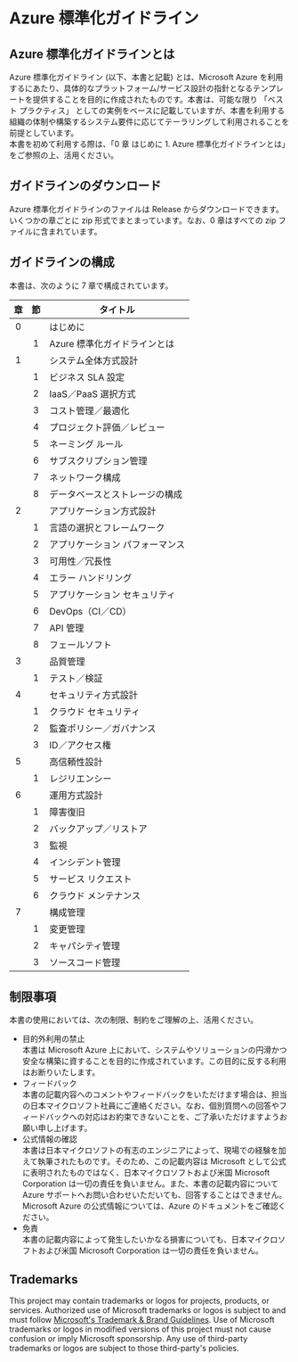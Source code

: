 # Azure 標準化ガイドライン

## Azure 標準化ガイドラインとは

Azure 標準化ガイドライン (以下、本書と記載) とは、Microsoft Azure を利用するにあたり、具体的なプラットフォーム/サービス設計の指針となるテンプレートを提供することを目的に作成されたものです。本書は、可能な限り 「ベスト プラクティス」 としての実例をベースに記載していますが、本書を利用する組織の体制や構築するシステム要件に応じてテーラリングして利用されることを前提としています。  
本書を初めて利用する際は、「0 章 はじめに 1. Azure 標準化ガイドラインとは」をご参照の上、活用ください。

## ガイドラインのダウンロード

Azure 標準化ガイドラインのファイルは Release からダウンロードできます。いくつかの章ごとに zip 形式でまとまっています。なお、0 章はすべての zip ファイルに含まれています。

## ガイドラインの構成

本書は、次のように 7 章で構成されています。

|章|節|タイトル|
|:--:|:--:|--------|
|0||はじめに|
||1|Azure 標準化ガイドラインとは|
|1||システム全体方式設計|
||1|ビジネス SLA 設定|
||2|IaaS／PaaS 選択方式|
||3|コスト管理／最適化|
||4|プロジェクト評価／レビュー|
||5|ネーミング ルール|
||6|サブスクリプション管理|
||7|ネットワーク構成|
||8|データベースとストレージの構成|
|2||アプリケーション方式設計|
||1|言語の選択とフレームワーク|
||2|アプリケーション パフォーマンス|
||3|可用性／冗長性|
||4|エラー ハンドリング|
||5|アプリケーション セキュリティ|
||6|DevOps（CI／CD）|
||7|API 管理|
||8|フェールソフト|
|3||品質管理|
||1|テスト／検証|
|4||セキュリティ方式設計|
||1|クラウド セキュリティ|
||2|監査ポリシー／ガバナンス|
||3|ID／アクセス権|
|5||高信頼性設計|
||1|レジリエンシー|
|6||運用方式設計|
||1|障害復旧|
||2|バックアップ／リストア|
||3|監視|
||4|インシデント管理|
||5|サービス リクエスト|
||6|クラウド メンテナンス|
|7||構成管理|
||1|変更管理|
||2|キャパシティ管理|
||3|ソースコード管理|

## 制限事項

本書の使用においては、次の制限、制約をご理解の上、活用ください。

+ 目的外利用の禁止  
本書は Microsoft Azure 上において、システムやソリューションの円滑かつ安全な構築に資することを目的に作成されています。この目的に反する利用はお断りいたします。
+ フィードバック  
本書の記載内容へのコメントやフィードバックをいただけます場合は、担当の日本マイクロソフト社員にご連絡ください。なお、個別質問への回答やフィードバックへの対応はお約束できないことを、ご了承いただけますようお願い申し上げます。
+ 公式情報の確認  
本書は日本マイクロソフトの有志のエンジニアによって、現場での経験を加えて執筆されたものです。そのため、この記載内容は Microsoft として公式に表明されたものではなく、日本マイクロソフトおよび米国 Microsoft Corporation は一切の責任を負いません。また、本書の記載内容について Azure サポートへお問い合わせいただいても、回答することはできません。  
Microsoft Azure の公式情報については、Azure のドキュメントをご確認ください。
+ 免責  
本書の記載内容によって発生したいかなる損害についても、日本マイクロソフトおよび米国 Microsoft Corporation は一切の責任を負いません。

## Trademarks

This project may contain trademarks or logos for projects, products, or services. Authorized use of Microsoft 
trademarks or logos is subject to and must follow 
[Microsoft's Trademark & Brand Guidelines](https://www.microsoft.com/en-us/legal/intellectualproperty/trademarks/usage/general).
Use of Microsoft trademarks or logos in modified versions of this project must not cause confusion or imply Microsoft sponsorship.
Any use of third-party trademarks or logos are subject to those third-party's policies.
